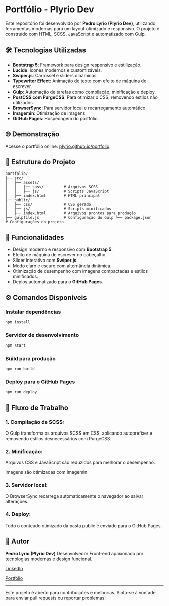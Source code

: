 # Portfólio - Plyrio Dev

Este repositório foi desenvolvido por **Pedro Lyrio (Plyrio Dev)**, utilizando ferramentas modernas para um layout otimizado e responsivo. O projeto é construído com HTML, SCSS, JavaScript e automatizado com Gulp.

## 🛠️ Tecnologias Utilizadas

- **Bootstrap 5**: Framework para design responsivo e estilização.
- **Lucide**: Ícones modernos e customizáveis.
- **Swiper.js**: Carrossel e sliders dinâmicos.
- **Typewriter Effect**: Animação de texto com efeito de máquina de escrever.
- **Gulp**: Automação de tarefas como compilação, minificação e deploy.
- **PostCSS com PurgeCSS**: Para otimizar o CSS, removendo estilos não utilizados.
- **BrowserSync**: Para servidor local e recarregamento automático.
- **Imagemin**: Otimização de imagens.
- **GitHub Pages**: Hospedagem do portfólio.

## 🌐 Demonstração

Acesse o portfólio online: [plyrio.github.io/portfolio](https://plyrio.github.io/portfolio/)

## 📂 Estrutura do Projeto
```
portfolio/ 
├── src/ 
│   ├── assets/ 
│   │   ├── sass/         # Arquivos SCSS 
│   │   ├── js/           # Scripts JavaScript 
│   ├── index.html        # HTML principal 
├── public/ 
│   ├── css/              # CSS gerado 
│   ├── js/               # Scripts minificados 
│   ├── index.html        # Arquivos prontos para produção 
├── gulpfile.js           # Configuração do Gulp └── package.json          # Configurações do projeto
```

## 🚀 Funcionalidades

- Design moderno e responsivo com **Bootstrap 5**.
- Efeito de máquina de escrever no cabeçalho.
- Slider interativo com **Swiper.js**.
- Modo claro e escuro com alternância dinâmica.
- Otimização de desempenho com imagens compactadas e estilos minificados.
- Deploy automatizado para o **GitHub Pages**.

## ⚙️ Comandos Disponíveis

### Instalar dependências
```bash
npm install
```
### Servidor de desenvolvimento
```bash
npm start
```
### Build para produção
```bash
npm run build
```
### Deploy para o GitHub Pages
```bash
npm run deploy
```
## 🚧 Fluxo de Trabalho

### 1. Compilação de SCSS: 
O Gulp transforma os arquivos SCSS em CSS, aplicando autoprefixer e removendo estilos desnecessários com PurgeCSS.


### 2. Minificação:
Arquivos CSS e JavaScript são reduzidos para melhorar o desempenho.

Imagens são otimizadas com Imagemin.

### 3. Servidor local:
O BrowserSync recarrega automaticamente o navegador ao salvar alterações.

### 4. Deploy:
Todo o conteúdo otimizado da pasta public é enviado para o GitHub Pages.

## 🌟 Autor

**Pedro Lyrio (Plyrio Dev)**
Desenvolvedor Front-end apaixonado por tecnologias modernas e design funcional.

[LinkedIn](https://www.linkedin.com/in/plyrio)

[Portfólio](https://plyrio.github.io/portfolio/)



---

Este projeto é aberto para contribuições e melhorias. Sinta-se à vontade para enviar pull requests ou reportar problemas!



